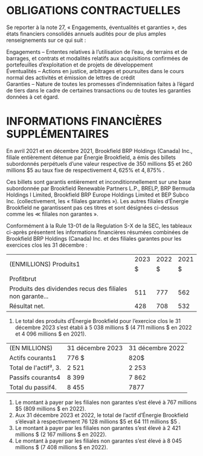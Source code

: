 # OBLIGATIONS CONTRACTUELLES  

Se reporter à la note 27, « Engagements, éventualités et garanties », des états financiers consolidés annuels audités pour de plus amples renseignements sur ce qui suit :  

Engagements – Ententes relatives à l’utilisation de l’eau, de terrains et de barrages, et contrats et modalités relatifs aux acquisitions confirmées de portefeuilles d’exploitation et de projets de développement   
Éventualités – Actions en justice, arbitrages et poursuites dans le cours normal des activités et émission de lettres de crédit   
Garanties – Nature de toutes les promesses d’indemnisation faites à l’égard de tiers dans le cadre de certaines transactions ou de toutes les garanties données à cet égard.  

# INFORMATIONS FINANCIÈRES SUPPLÉMENTAIRES  

En avril 2021 et en décembre 2021, Brookfield BRP Holdings (Canada) Inc., filiale entièrement détenue par Énergie Brookfield, a émis des billets subordonnés perpétuels d’une valeur respective de 350 millions $\$ 5$ et 260 millions $\$ 5$ au taux fixe de respectivement $4 , 6 2 5 \%$ et $4 , 8 7 5 \%$ .  

Ces billets sont garantis entièrement et inconditionnellement sur une base subordonnée par Brookfield Renewable Partners L.P., BRELP, BRP Bermuda Holdings I Limited, Brookfield BRP Europe Holdings Limited et BEP Subco Inc. (collectivement, les « filiales garantes »). Les autres filiales d’Énergie Brookfield ne garantissent pas ces titres et sont désignées ci-dessus comme les $\ll$ filiales non garantes ».  

Conformément à la Rule 13-01 de la Regulation S-X de la SEC, les tableaux ci-après présentent les informations financières résumées combinées de Brookfield BRP Holdings (Canada) Inc. et des filiales garantes pour les exercices clos les 31 décembre :  

<html><body><table><tr><td rowspan="2">(ENMILLIONS) Produits1</td><td>2023</td><td>2022</td><td>2021</td></tr><tr><td>$</td><td>$</td><td>$</td></tr><tr><td>Profitbrut</td><td></td><td></td><td></td></tr><tr><td>Produits des dividendes recus des filiales non garante...</td><td>511</td><td>777</td><td>562</td></tr><tr><td>Résultat net.</td><td>428</td><td>708</td><td>532</td></tr></table></body></html>

1) Le total des produits d’Énergie Brookfield pour l’exercice clos le 31 décembre 2023 s’est établi à 5 038 millions \$ (4 711 millions \$ en 2022 et 4 096 millions \$ en 2021).  

<html><body><table><tr><td>(EN MILLIONS)</td><td>31 décembre 2023</td><td>31 décembre 2022</td></tr><tr><td>Actifs courants1</td><td>776 $</td><td>820$</td></tr><tr><td>Total de l'actif², 3.</td><td>2 521</td><td>2 253</td></tr><tr><td>Passifs courants4</td><td>8 399</td><td>7 862</td></tr><tr><td>Total du passif4.</td><td>8 455</td><td>7877</td></tr></table></body></html>  

1) Le montant à payer par les filiales non garantes s’est élevé à 767 millions $\$ 5$ (809 millions \$ en 2022).   
2) Aux 31 décembre 2023 et 2022, le total de l’actif d’Énergie Brookfield s’élevait à respectivement 76 128 millions $\$ 5$ et 64 111 millions $\$ 5$ .   
3) Le montant à payer par les filiales non garantes s’est élevé à 2 421 millions \$ (2 167 millions \$ en 2022).   
4) Le montant à payer par les filiales non garantes s’est élevé à 8 045 millions \$ (7 408 millions \$ en 2022).  
